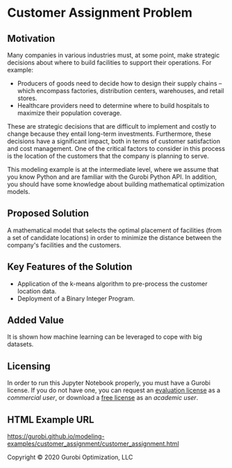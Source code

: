 # Customer Assignment Problem

## Motivation

Many companies in various industries must, at some point, make strategic decisions about where to build facilities to support their operations. For example:

- Producers of goods need to decide how to design their supply chains – which encompass factories, distribution centers, warehouses, and retail stores.
- Healthcare providers need to determine where to build hospitals to maximize their population coverage.

These are strategic decisions that are difficult to implement and costly to change because they entail long-term 
investments. Furthermore, these decisions have a significant impact, both in terms of customer satisfaction and cost 
management. One of the critical factors to consider in this process is the location of the customers that the company is 
planning to serve.

This modeling example is at the intermediate level, where we assume that you know Python and are familiar with the 
Gurobi Python API. In addition, you should have some knowledge about building mathematical optimization models.

## Proposed Solution

A mathematical model that selects the optimal placement of facilities (from a set of candidate locations) in order to minimize the distance between the company's facilities and the customers.

## Key Features of the Solution

- Application of the k-means algorithm to pre-process the customer location data.
- Deployment of a Binary Integer Program.

## Added Value

It is shown how machine learning can be leveraged to cope with big datasets.

## Licensing

In order to run this Jupyter Notebook properly, you must have a Gurobi license. If you do not have one, you can request an [evaluation license](https://www.gurobi.com/downloads/request-an-evaluation-license/?utm_source=Github&utm_medium=website_JupyterME&utm_campaign=CommercialDataScience) as a *commercial user*, or download a [free license](https://www.gurobi.com/academia/academic-program-and-licenses/?utm_source=Github&utm_medium=website_JupyterME&utm_campaign=AcademicDataScience) as an *academic user*.

## HTML Example URL

https://gurobi.github.io/modeling-examples/customer_assignment/customer_assignment.html


Copyright © 2020 Gurobi Optimization, LLC
